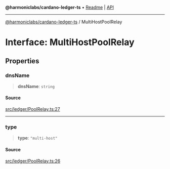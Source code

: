 **@harmoniclabs/cardano-ledger-ts** • [Readme](../Introduction) \| [API](../globals)

***

[@harmoniclabs/cardano-ledger-ts](../Introduction) / MultiHostPoolRelay

# Interface: MultiHostPoolRelay

## Properties

### dnsName

> **dnsName**: `string`

#### Source

[src/ledger/PoolRelay.ts:27](https://github.com/HarmonicLabs/cardano-ledger-ts/blob/d1659b0/src/ledger/PoolRelay.ts#L27)

***

### type

> **type**: `"multi-host"`

#### Source

[src/ledger/PoolRelay.ts:26](https://github.com/HarmonicLabs/cardano-ledger-ts/blob/d1659b0/src/ledger/PoolRelay.ts#L26)
